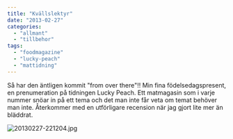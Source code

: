 ```yaml
---
title: "Kvällslektyr"
date: "2013-02-27"
categories: 
  - "allmant"
  - "tillbehor"
tags: 
  - "foodmagazine"
  - "lucky-peach"
  - "mattidning"
---
```


Så har den äntligen kommit "from over there"!! Min fina födelsedagspresent, en prenumeration på tidningen Lucky Peach. Ett matmagasin som i varje nummer snöar in på ett tema och det man inte får veta om temat behöver man inte. Återkommer med en utförligare recension när jag gjort lite mer än bläddrat.

![20130227-221204.jpg](/static/img/20130227-221204.jpg)
